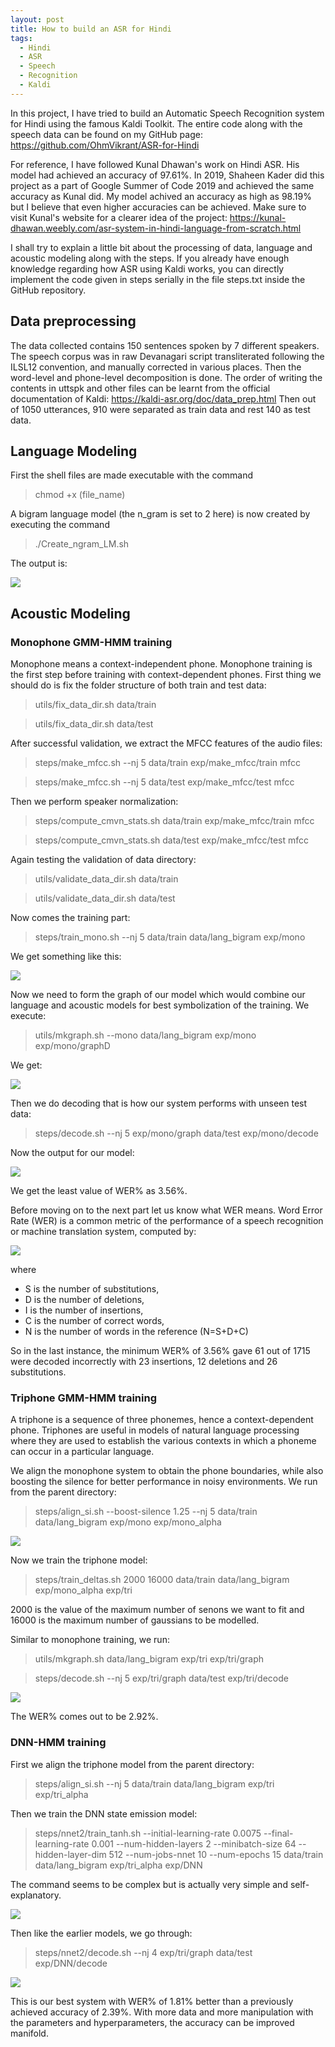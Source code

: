 ```yaml
---
layout: post
title: How to build an ASR for Hindi
tags:
  - Hindi
  - ASR
  - Speech
  - Recognition
  - Kaldi
---
```


In this project, I have tried to build an Automatic Speech Recognition system for Hindi using the famous Kaldi Toolkit. The entire code along with the speech data can be found on my GitHub page: https://github.com/OhmVikrant/ASR-for-Hindi 

For reference, I have followed Kunal Dhawan's work on Hindi ASR. His model had achieved an accuracy of 97.61%. In 2019, Shaheen Kader did this project as a part of Google Summer of Code 2019 and achieved the same accuracy as Kunal did. My model achived an accuracy as high as 98.19% but I believe that even higher accuracies can be achieved.  Make sure to visit Kunal's website for a clearer idea of the project: https://kunal-dhawan.weebly.com/asr-system-in-hindi-language-from-scratch.html

I shall try to explain a little bit about the processing of data, language and acoustic modeling along with the steps. If you already have enough knowledge regarding how ASR using Kaldi works, you can directly implement the code given in steps serially in the file steps.txt inside the GitHub repository.

## Data preprocessing
The data collected contains 150 sentences spoken by 7 different speakers. The speech corpus was in raw Devanagari script transliterated following the ILSL12 convention, and manually corrected in various places. Then the word-level and phone-level decomposition is done. The order of writing the contents in uttspk and other files can be learnt from the official documentation of Kaldi: https://kaldi-asr.org/doc/data_prep.html Then out of 1050 utterances, 910 were separated as train data and rest 140 as test data.

## Language Modeling

First the shell files are made executable with the command

>chmod +x (file_name)

A bigram language model (the n_gram is set to 2 here) is now created by executing the command

>./Create_ngram_LM.sh

The output is: 

![](../pics/step2.png)

## Acoustic Modeling

### Monophone GMM-HMM training

Monophone means a context-independent phone. Monophone training is the first step before training with context-dependent phones.
First thing we should do is fix the folder structure of both train and test data:

> utils/fix_data_dir.sh data/train

> utils/fix_data_dir.sh data/test

After successful validation, we extract the MFCC features of the audio files:

> steps/make_mfcc.sh --nj 5 data/train exp/make_mfcc/train mfcc

> steps/make_mfcc.sh --nj 5 data/test exp/make_mfcc/test mfcc

Then we perform speaker normalization:

> steps/compute_cmvn_stats.sh data/train exp/make_mfcc/train mfcc

> steps/compute_cmvn_stats.sh data/test exp/make_mfcc/test mfcc

Again testing the validation of data directory:

> utils/validate_data_dir.sh data/train

> utils/validate_data_dir.sh data/test

Now comes the training part:

> steps/train_mono.sh --nj 5 data/train data/lang_bigram exp/mono

We get something like this:

![](../pics/step11.png)

Now we need to form the graph of our model which would combine our language and acoustic models for best symbolization of the training. We execute:

> utils/mkgraph.sh --mono data/lang_bigram exp/mono exp/mono/graphD

We get:

![](../pics/step12.png)

Then we do decoding that is how our system performs with unseen test data:

> steps/decode.sh --nj 5 exp/mono/graph data/test exp/mono/decode

Now the output for our model:

![](../pics/step15.png)

We get the least value of WER% as 3.56%.

Before moving on to the next part let us know what WER means. Word Error Rate (WER) is a common metric of the performance of a speech recognition or machine translation system, computed by:

![](../pics/WER.png)

where
* S is the number of substitutions,
* D is the number of deletions,
* I is the number of insertions,
* C is the number of correct words,
* N is the number of words in the reference (N=S+D+C)

So in the last instance, the minimum WER% of 3.56% gave 61 out of 1715 were decoded incorrectly with 23 insertions, 12 deletions and 26 substitutions.

### Triphone GMM-HMM training

A triphone is a sequence of three phonemes, hence a context-dependent phone. Triphones are useful in models of natural language processing where they are used to establish the various contexts in which a phoneme can occur in a particular language.

We align the monophone system to obtain the phone boundaries, while also boosting the silence for better performance in noisy environments. We run from the parent directory:

> steps/align_si.sh --boost-silence 1.25 --nj 5 data/train data/lang_bigram exp/mono exp/mono_alpha

![](../pics/step17.png)

Now we train the triphone model:

> steps/train_deltas.sh 2000 16000 data/train data/lang_bigram exp/mono_alpha exp/tri

2000 is the value of the maximum number of senons we want to fit and 16000 is the maximum number of gaussians to be modelled.

Similar to monophone training, we run:

> utils/mkgraph.sh data/lang_bigram exp/tri exp/tri/graph

> steps/decode.sh --nj 5 exp/tri/graph data/test exp/tri/decode

![](../pics/step22.png)

The WER% comes out to be 2.92%.

### DNN-HMM training  

First we align the triphone model from the parent directory:

> steps/align_si.sh --nj 5 data/train data/lang_bigram exp/tri exp/tri_alpha

Then we train the DNN state emission model:

> steps/nnet2/train_tanh.sh --initial-learning-rate 0.0075 --final-learning-rate 0.001 --num-hidden-layers 2 --minibatch-size 64 --hidden-layer-dim 512 --num-jobs-nnet 10 --num-epochs 15 data/train data/lang_bigram exp/tri_alpha exp/DNN

The command seems to be complex but is actually very simple and self-explanatory.

![](../pics/step25.png)

Then like the earlier models, we go through:

> steps/nnet2/decode.sh --nj 4 exp/tri/graph data/test exp/DNN/decode

![](../pics/alpha.png)

This is our best system with WER% of 1.81% better than a previously achieved accuracy of 2.39%. With more data and more manipulation with the parameters and hyperparameters, the accuracy can be improved manifold.

